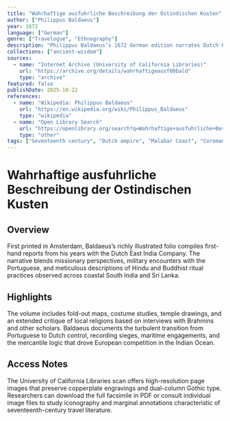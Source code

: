 ```yaml
---
title: "Wahrhaftige ausfuhrliche Beschreibung der Ostindischen Kusten"
author: ["Philippus Baldaeus"]
year: 1672
language: ["German"]
genre: ["Travelogue", "Ethnography"]
description: "Philippus Baldaeus’s 1672 German edition narrates Dutch East India Company campaigns along the Malabar and Coromandel coasts and in Ceylon, combining missionary observations with copperplate engravings that describe regional courts, trade, and religious practice."
collections: ["ancient-wisdom"]
sources:
  - name: "Internet Archive (University of California Libraries)"
    url: "https://archive.org/details/wahrhaftigeausf00bald"
    type: "archive"
featured: false
publishDate: 2025-10-22
references:
  - name: "Wikipedia: Philippus Baldaeus"
    url: "https://en.wikipedia.org/wiki/Philippus_Baldaeus"
    type: "wikipedia"
  - name: "Open Library Search"
    url: "https://openlibrary.org/search?q=Wahrhaftige+ausfuhrliche+Beschreibung+der+Ostindischen+Kusten"
    type: "other"
tags: ["Seventeenth century", "Dutch empire", "Malabar Coast", "Coromandel Coast", "Ceylon history", "Public domain"]
---
```


# Wahrhaftige ausfuhrliche Beschreibung der Ostindischen Kusten

## Overview
First printed in Amsterdam, Baldaeus’s richly illustrated folio compiles first-hand reports from his years with the Dutch East India Company. The narrative blends missionary perspectives, military encounters with the Portuguese, and meticulous descriptions of Hindu and Buddhist ritual practices observed across coastal South India and Sri Lanka.

## Highlights
The volume includes fold-out maps, costume studies, temple drawings, and an extended critique of local religions based on interviews with Brahmins and other scholars. Baldaeus documents the turbulent transition from Portuguese to Dutch control, recording sieges, maritime engagements, and the mercantile logic that drove European competition in the Indian Ocean.

## Access Notes
The University of California Libraries scan offers high-resolution page images that preserve copperplate engravings and dual-column Gothic type. Researchers can download the full facsimile in PDF or consult individual image files to study iconography and marginal annotations characteristic of seventeenth-century travel literature.
